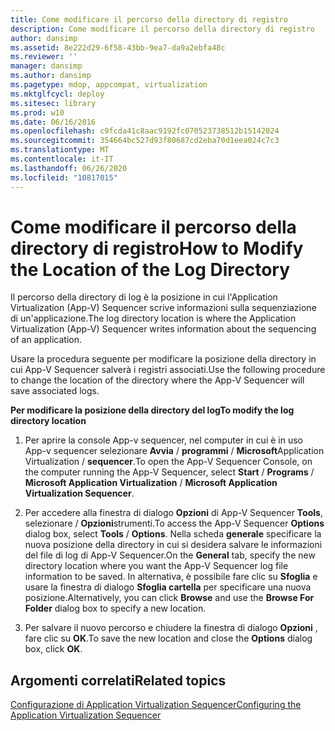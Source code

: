 ```yaml
---
title: Come modificare il percorso della directory di registro
description: Come modificare il percorso della directory di registro
author: dansimp
ms.assetid: 8e222d29-6f58-43bb-9ea7-da9a2ebfa48c
ms.reviewer: ''
manager: dansimp
ms.author: dansimp
ms.pagetype: mdop, appcompat, virtualization
ms.mktglfcycl: deploy
ms.sitesec: library
ms.prod: w10
ms.date: 06/16/2016
ms.openlocfilehash: c9fcda41c8aac9192fc070523738512b15142024
ms.sourcegitcommit: 354664bc527d93f80687cd2eba70d1eea024c7c3
ms.translationtype: MT
ms.contentlocale: it-IT
ms.lasthandoff: 06/26/2020
ms.locfileid: "10817015"
---
```

# <span data-ttu-id="1ff27-103">Come modificare il percorso della directory di registro</span><span class="sxs-lookup"><span data-stu-id="1ff27-103">How to Modify the Location of the Log Directory</span></span>


<span data-ttu-id="1ff27-104">Il percorso della directory di log è la posizione in cui l'Application Virtualization (App-V) Sequencer scrive informazioni sulla sequenziazione di un'applicazione.</span><span class="sxs-lookup"><span data-stu-id="1ff27-104">The log directory location is where the Application Virtualization (App-V) Sequencer writes information about the sequencing of an application.</span></span>

<span data-ttu-id="1ff27-105">Usare la procedura seguente per modificare la posizione della directory in cui App-V Sequencer salverà i registri associati.</span><span class="sxs-lookup"><span data-stu-id="1ff27-105">Use the following procedure to change the location of the directory where the App-V Sequencer will save associated logs.</span></span>

**<span data-ttu-id="1ff27-106">Per modificare la posizione della directory del log</span><span class="sxs-lookup"><span data-stu-id="1ff27-106">To modify the log directory location</span></span>**

1.  <span data-ttu-id="1ff27-107">Per aprire la console App-v sequencer, nel computer in cui è in uso App-v sequencer selezionare **Avvia**  /  **programmi**  /  **Microsoft**Application Virtualization  /  **sequencer**.</span><span class="sxs-lookup"><span data-stu-id="1ff27-107">To open the App-V Sequencer Console, on the computer running the App-V Sequencer, select **Start** / **Programs** / **Microsoft Application Virtualization** / **Microsoft Application Virtualization Sequencer**.</span></span>

2.  <span data-ttu-id="1ff27-108">Per accedere alla finestra di dialogo **Opzioni** di App-V Sequencer **Tools**, selezionare  /  **Opzioni**strumenti.</span><span class="sxs-lookup"><span data-stu-id="1ff27-108">To access the App-V Sequencer **Options** dialog box, select **Tools** / **Options**.</span></span> <span data-ttu-id="1ff27-109">Nella scheda **generale** specificare la nuova posizione della directory in cui si desidera salvare le informazioni del file di log di App-V Sequencer.</span><span class="sxs-lookup"><span data-stu-id="1ff27-109">On the **General** tab, specify the new directory location where you want the App-V Sequencer log file information to be saved.</span></span> <span data-ttu-id="1ff27-110">In alternativa, è possibile fare clic su **Sfoglia** e usare la finestra di dialogo **Sfoglia cartella** per specificare una nuova posizione.</span><span class="sxs-lookup"><span data-stu-id="1ff27-110">Alternatively, you can click **Browse** and use the **Browse For Folder** dialog box to specify a new location.</span></span>

3.  <span data-ttu-id="1ff27-111">Per salvare il nuovo percorso e chiudere la finestra di dialogo **Opzioni** , fare clic su **OK**.</span><span class="sxs-lookup"><span data-stu-id="1ff27-111">To save the new location and close the **Options** dialog box, click **OK**.</span></span>

## <span data-ttu-id="1ff27-112">Argomenti correlati</span><span class="sxs-lookup"><span data-stu-id="1ff27-112">Related topics</span></span>


[<span data-ttu-id="1ff27-113">Configurazione di Application Virtualization Sequencer</span><span class="sxs-lookup"><span data-stu-id="1ff27-113">Configuring the Application Virtualization Sequencer</span></span>](configuring-the-application-virtualization-sequencer.md)

 

 





